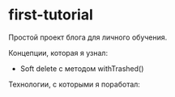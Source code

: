 # first-tutorial


Простой проект блога для личного обучения.

Концепции, которая я узнал:
- Soft delete с методом withTrashed() 

Технологии, с которыми я поработал:

